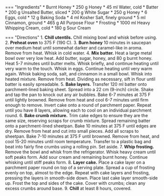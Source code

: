 === "Ingredients"
    * Burnt Honey
        * 250 g Honey
        * 45 ml Water, cold
    * Batter
        * 200 g Unsalted Butter, sliced
        * 200 g White Sugar
        * 250 g Honey
        * 6 Eggs, cold
        * 12 g Baking Soda
        * 4 ml Kosher Salt, finely ground
        * 5 ml Cinnamon, ground
        * 465 g All Purpose Flour
    * Frosting
        * 1000 ml Heavy Whipping Cream, cold
        * 180 g Sour Cream

=== "Directions"
    1. **Chill utentils.** Chill mixing bowl and whisk before using.
    2. **Preheat oven** to 375 F (190 C).
    3. **Burn honey** 10 minutes in saucepan over medium heat until somewhat darker and caramel-like in aroma. Remove from heat. Whisk in cold water.
    4. **Mix batter.** Heat a large metal bowl over very low heat. Add butter, sugar, honey, and 80 g burnt honey. Heat 5-7 minutes until butter melts. Whisk briefly, and continue heating until very warm to the touch. Whisk in eggs. Continue heating until very warm again. Whisk baking soda, salt, and cinnamon in a small bowl. Whisk into heated mixture. Remove from heat. Dividing as necessary, sift in flour until batter is easily spreadable.
    5. **Bake layers.** Transfer 120 ml batter onto parchment-lined baking sheet. Spread into a 22 cm (9-inch) circle. Shake and tap the pan to knock out any air bubbles. Bake 6-7 minutes at 375 F until lightly browned. Remove from heat and cool 6-7 minutes until firm enough to remove. Invert cake onto a round of parchment paper. Repeat until you have 8 layers, allowing each to cool on an individual parchment round.
    6. **Bake crumb mixture.** Trim cake edges to ensure they are the same size, reserving scraps for crumb mixture. Spread remaining batter onto a parchment-lined sheetpan. Bake 10 minutes at 375 F until edges are dry. Remove from heat and cut into small pieces. Add all scraps to sheetpan. Bake 7-10 minutes at 375 F until browned. Remove from heat, and cool 15-20 minutes until room temperature. Transfer to a plastic bag and beat into fairly fine crumbs using a rolling pin. Set aside.
    7. **Whip frosting.** Remove the bowl and whisk from the refrigerator. Whisk heavy cream until soft peaks form. Add sour cream and remaining burnt honey. Continue whisking until stiff peaks form.
    8. **Layer cake.** Place a cake layer on a parchment paper round on top of a serving plate. Spread a cup of frosting evenly on top, almost to the edge. Repeat with cake layers and frosting, pressing the layers in smooth-side down. Place last cake layer smooth-side up. Frost the top and sides of the cake. Cover with crumbs; clean any excess crumbs around base.
    9. **Chill** at least 8 hours, covered.

[^1]:
    Mitzewich, John. ["Russian Honey Cake."](https://foodwishes.blogspot.com/2019/11/russian-honey-cake.html) *Food Wishes.* 15 November 2019. Accessed December 2020.
